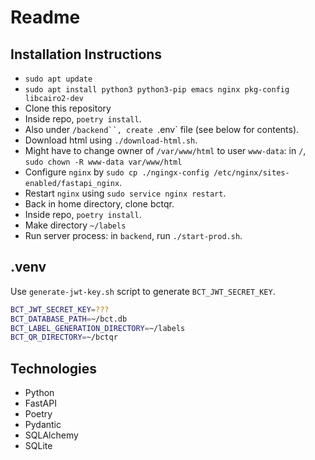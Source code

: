 # Readme

## Installation Instructions

* `sudo apt update`
* `sudo apt install python3 python3-pip emacs nginx pkg-config libcairo2-dev`
* Clone this repository
* Inside repo, `poetry install`.
* Also under `/backend``, create `.env` file (see below for contents).
* Download html using `./download-html.sh`.
* Might have to change owner of `/var/www/html` to user `www-data`: in `/`, `sudo chown -R www-data var/www/html`
* Configure `nginx` by `sudo cp ./ngingx-config /etc/nginx/sites-enabled/fastapi_nginx`.
* Restart `nginx` using `sudo service nginx restart`.
* Back in home directory, clone bctqr.
* Inside repo, `poetry install`.
* Make directory `~/labels`
* Run server process: in `backend`, run `./start-prod.sh`.

## .venv

Use `generate-jwt-key.sh` script to generate `BCT_JWT_SECRET_KEY`.

```bash
BCT_JWT_SECRET_KEY=???
BCT_DATABASE_PATH=~/bct.db
BCT_LABEL_GENERATION_DIRECTORY=~/labels
BCT_QR_DIRECTORY=~/bctqr
```

## Technologies

* Python
* FastAPI
* Poetry
* Pydantic
* SQLAlchemy
* SQLite
